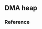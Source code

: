 ## DMA heap

### Reference

[^1]:[Destaging ION](https://lwn.net/Articles/792733/)
[^2]:[LWN：ION变了个形，就要打入Linux内部了！](https://mp.weixin.qq.com/s/P6eWS_brN4pUO97B-fWTCA)
